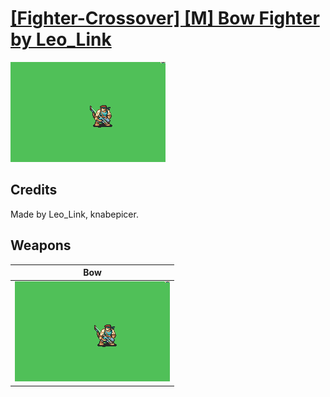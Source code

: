 # [\[Fighter-Crossover\] \[M\] Bow Fighter by Leo_Link](./)

<img src="./5.%20Bow/Bow_000.png" alt="[Fighter-Crossover] [M] Bow Fighter by Leo_Link standing" />

## Credits

Made by Leo_Link, knabepicer.

## Weapons


|Bow |
|  :---: |
| <img alt="Bow animation" src="./5.%20Bow/Bow.gif" /> |
